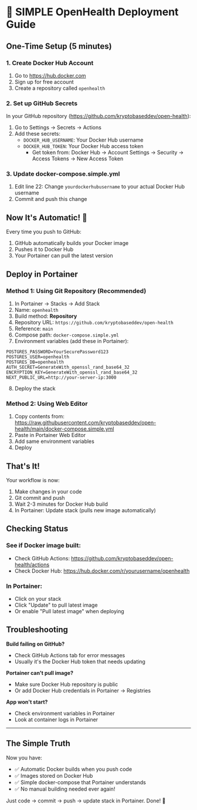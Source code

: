 # 🚀 SIMPLE OpenHealth Deployment Guide

## One-Time Setup (5 minutes)

### 1. Create Docker Hub Account
1. Go to https://hub.docker.com
2. Sign up for free account
3. Create a repository called `openhealth`

### 2. Set up GitHub Secrets
In your GitHub repository (https://github.com/kryptobaseddev/open-health):
1. Go to Settings → Secrets → Actions
2. Add these secrets:
   - `DOCKER_HUB_USERNAME`: Your Docker Hub username
   - `DOCKER_HUB_TOKEN`: Your Docker Hub access token
     - Get token from: Docker Hub → Account Settings → Security → Access Tokens → New Access Token

### 3. Update docker-compose.simple.yml
1. Edit line 22: Change `yourdockerhubusername` to your actual Docker Hub username
2. Commit and push this change

## Now It's Automatic! 🎉

Every time you push to GitHub:
1. GitHub automatically builds your Docker image
2. Pushes it to Docker Hub
3. Your Portainer can pull the latest version

## Deploy in Portainer

### Method 1: Using Git Repository (Recommended)
1. In Portainer → Stacks → Add Stack
2. Name: `openhealth`
3. Build method: **Repository**
4. Repository URL: `https://github.com/kryptobaseddev/open-health`
5. Reference: `main`
6. Compose path: `docker-compose.simple.yml`
7. Environment variables (add these in Portainer):
```
POSTGRES_PASSWORD=YourSecurePassword123
POSTGRES_USER=openhealth
POSTGRES_DB=openhealth
AUTH_SECRET=GenerateWith_openssl_rand_base64_32
ENCRYPTION_KEY=GenerateWith_openssl_rand_base64_32
NEXT_PUBLIC_URL=http://your-server-ip:3000
```
8. Deploy the stack

### Method 2: Using Web Editor
1. Copy contents from: https://raw.githubusercontent.com/kryptobaseddev/open-health/main/docker-compose.simple.yml
2. Paste in Portainer Web Editor
3. Add same environment variables
4. Deploy

## That's It! 

Your workflow is now:
1. Make changes in your code
2. Git commit and push
3. Wait 2-3 minutes for Docker Hub build
4. In Portainer: Update stack (pulls new image automatically)

## Checking Status

### See if Docker image built:
- Check GitHub Actions: https://github.com/kryptobaseddev/open-health/actions
- Check Docker Hub: https://hub.docker.com/r/yourusername/openhealth

### In Portainer:
- Click on your stack
- Click "Update" to pull latest image
- Or enable "Pull latest image" when deploying

## Troubleshooting

**Build failing on GitHub?**
- Check GitHub Actions tab for error messages
- Usually it's the Docker Hub token that needs updating

**Portainer can't pull image?**
- Make sure Docker Hub repository is public
- Or add Docker Hub credentials in Portainer → Registries

**App won't start?**
- Check environment variables in Portainer
- Look at container logs in Portainer

---

## The Simple Truth

Now you have:
- ✅ Automatic Docker builds when you push code
- ✅ Images stored on Docker Hub
- ✅ Simple docker-compose that Portainer understands
- ✅ No manual building needed ever again!

Just code → commit → push → update stack in Portainer. Done! 🎉